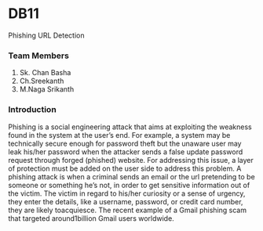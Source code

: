 # DB11
Phishing URL Detection

### Team Members
1. Sk. Chan Basha
2. Ch.Sreekanth
3. M.Naga Srikanth

### Introduction
Phishing is a social engineering attack that aims at exploiting the weakness found in the system at the user’s end. For example, a system may be technically secure enough for password theft but the unaware user may leak his/her password when the attacker sends a false update password request through forged (phished) website. For addressing this issue, a layer of protection must be added on the user side to address this problem.
A phishing attack is when a criminal sends an email or the url pretending to be someone or something he’s not, in order to get sensitive information out of the victim. The victim in regard to his/her curiosity or a sense of urgency, they enter the details, like a username, password, or credit card number, they are likely toacquiesce. The recent example of a Gmail phishing scam that targeted around1billion Gmail users worldwide.

